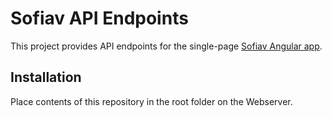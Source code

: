 # Sofiav API Endpoints

This project provides API endpoints for the single-page [Sofiav Angular app](https://github.com/slatinasda/sofiav-sdabg).

## Installation

Place contents of this repository in the root folder on the Webserver.

